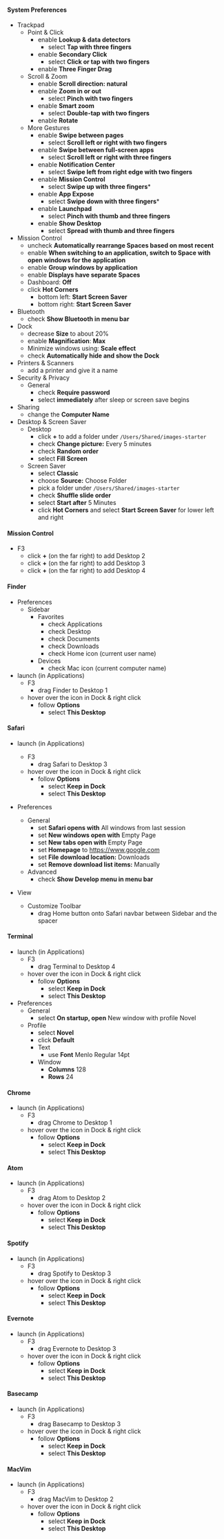 #### System Preferences
* Trackpad
  * Point & Click
    * enable **Lookup & data detectors**
      * select **Tap with three fingers**
    * enable **Secondary Click**
      * select **Click or tap with two fingers**
    * enable **Three Finger Drag**
  * Scroll & Zoom
    * enable **Scroll direction: natural**
    * enable **Zoom in or out**
      * select **Pinch with two fingers**
    * enable **Smart zoom**
      * select **Double-tap with two fingers**
    * enable **Rotate**
  * More Gestures
    * enable **Swipe between pages**
      * select **Scroll left or right with two fingers**
    * enable **Swipe between full-screen apps**
      * select **Scroll left or right with three fingers**
    * enable **Notification Center**
      * select **Swipe left from right edge with two fingers**
    * enable **Mission Control**
      * select **Swipe up with three fingers***
    * enable **App Expose**
      * select **Swipe down with three fingers***
    * enable **Launchpad**
      * select **Pinch with thumb and three fingers**
    * enable **Show Desktop**
      * select **Spread with thumb and three fingers**
* Mission Control
  * uncheck **Automatically rearrange Spaces based on most recent**
  * enable **When switching to an application, switch to Space with open windows for the application**
  * enable **Group windows by application**
  * enable **Displays have separate Spaces**
  * Dashboard: **Off**
  * click **Hot Corners**
    * bottom left: **Start Screen Saver**
    * bottom right: **Start Screen Saver**
* Bluetooth
  * check **Show Bluetooth in menu bar**
* Dock
  * decrease **Size** to about 20%
  * enable **Magnification**:  **Max**
  * Minimize windows using: **Scale effect**
  * check **Automatically hide and show the Dock**
* Printers & Scanners
  * add a printer and give it a name
* Security & Privacy
  * General
    * check **Require password**
    * select **immediately** after sleep or screen save begins
* Sharing
  * change the **Computer Name**
* Desktop & Screen Saver
  * Desktop
    * click **+** to add a folder under `/Users/Shared/images-starter`
    * check **Change picture:** Every 5 minutes
    * check **Random order**
    * select **Fill Screen**
  * Screen Saver
    * select **Classic**
    * choose **Source:** Choose Folder
    * pick a folder under `/Users/Shared/images-starter`
    * check **Shuffle slide order**
    * select **Start after** 5 Minutes
    * click **Hot Corners** and select **Start Screen Saver** for lower left and right

#### Mission Control
* F3
  * click **+** (on the far right) to add Desktop 2
  * click **+** (on the far right) to add Desktop 3
  * click **+** (on the far right) to add Desktop 4

#### Finder
* Preferences
  * Sidebar
    * Favorites
      * check Applications
      * check Desktop
      * check Documents
      * check Downloads
      * check Home icon (current user name)
    * Devices
      * check Mac icon (current computer name)
* launch (in Applications)
  * F3
    * drag Finder to Desktop 1
  * hover over the icon in Dock & right click
    * follow **Options**
      * select **This Desktop**

#### Safari
* launch (in Applications)
  * F3
    * drag Safari to Desktop 3
  * hover over the icon in Dock & right click
    * follow **Options**
      * select **Keep in Dock**
      * select **This Desktop**

* Preferences
  * General
    * set **Safari opens with** All windows from last session
    * set **New windows open with** Empty Page
    * set **New tabs open with** Empty Page
    * set **Homepage** to https://www.google.com
    * set **File download location:** Downloads
    * set **Remove download list items:** Manually
  * Advanced
    * check **Show Develop menu in menu bar**
* View
  * Customize Toolbar
    * drag Home button onto Safari navbar between Sidebar and the spacer

#### Terminal
* launch (in Applications)
  * F3
    * drag Terminal to Desktop 4
  * hover over the icon in Dock & right click
    * follow **Options**
      * select **Keep in Dock**
      * select **This Desktop**
* Preferences
  * General
    * select **On startup, open** New window with profile Novel
  * Profile
    * select **Novel**
    * click **Default**
    * Text
      * use **Font** Menlo Regular 14pt
    * Window
      * **Columns** 128
      * **Rows** 24

#### Chrome
* launch (in Applications)
  * F3
    * drag Chrome to Desktop 1
  * hover over the icon in Dock & right click
    * follow **Options**
      * select **Keep in Dock**
      * select **This Desktop**

#### Atom
* launch (in Applications)
  * F3
    * drag Atom to Desktop 2
  * hover over the icon in Dock & right click
    * follow **Options**
      * select **Keep in Dock**
      * select **This Desktop**

#### Spotify
* launch (in Applications)
  * F3
    * drag Spotify to Desktop 3
  * hover over the icon in Dock & right click
    * follow **Options**
      * select **Keep in Dock**
      * select **This Desktop**

#### Evernote
* launch (in Applications)
  * F3
    * drag Evernote to Desktop 3
  * hover over the icon in Dock & right click
    * follow **Options**
      * select **Keep in Dock**
      * select **This Desktop**

#### Basecamp
* launch (in Applications)
  * F3
    * drag Basecamp to Desktop 3
  * hover over the icon in Dock & right click
    * follow **Options**
      * select **Keep in Dock**
      * select **This Desktop**

#### MacVim
* launch (in Applications)
  * F3
    * drag MacVim to Desktop 2
  * hover over the icon in Dock & right click
    * follow **Options**
      * select **Keep in Dock**
      * select **This Desktop**
